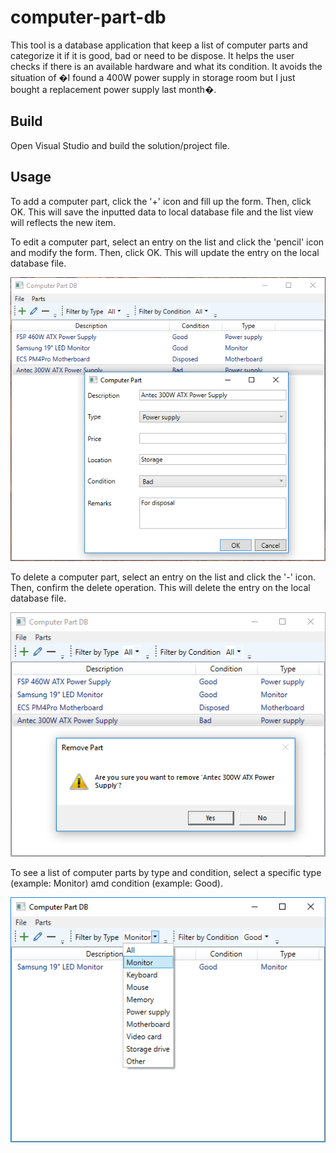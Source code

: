 # computer-part-db

This tool is a database application that keep a list of computer parts and categorize it if it is good, bad or need to be dispose. It helps the user checks if there is an available hardware and what its condition. It avoids the situation of �I found a 400W power supply in storage room but I just bought a replacement power supply last month�.

## Build 

Open Visual Studio and build the solution/project file.

## Usage

To add a computer part, click the '+' icon and fill up the form. Then, click OK. This will save the inputted data to local database file and the list view will reflects the new item.

To edit a computer part, select an entry on the list and click the 'pencil' icon and modify the form. Then, click OK. This will update the entry on the local database file.

![](images/edit.png) 

To delete a computer part, select an entry on the list and click the '-' icon. Then, confirm the delete operation. This will delete the entry on the local database file.

![](images/remove.png)

To see a list of computer parts by type and condition, select a specific type (example: Monitor) amd condition (example: Good). 

![](images/filter.png)
